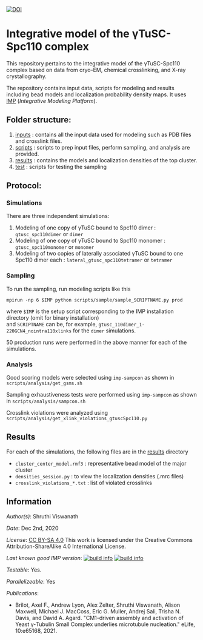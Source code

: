 [![DOI](https://zenodo.org/badge/DOI/10.5281/zenodo.4584457.svg)](https://doi.org/10.5281/zenodo.4584457)

# Integrative model of the γTuSC-Spc110 complex

This repository pertains to the integrative model of the  γTuSC-Spc110 complex based on data from cryo-EM, chemical crosslinking, and X-ray crystallography.

The repository contains input data, scripts for modeling and results including bead models and localization probability density maps. It uses
[IMP](https://integrativemodeling.org) (*Integrative Modeling Platform*).

## Folder structure:
1) [inputs](inputs/) : contains all the input data used for modeling such as PDB files and crosslink files.
2) [scripts](scripts/) : scripts to prep input files, perform sampling, and analysis are provided.
3) [results](results/) : contains the models and localization densities of the top cluster.
4) [test](test/) : scripts for testing the sampling

## Protocol:

### Simulations
There are three independent simulations:
1) Modeling of one copy of γTuSC bound to Spc110 dimer : `gtusc_spc110dimer` or `dimer`
2) Modeling of one copy of γTuSC bound to Spc110 monomer : `gtusc_spc110monomer` or `monomer`
4) Modeling of two copies of laterally associated γTuSC bound to one Spc110 dimer each : `lateral_gtusc_spc110tetramer` or `tetramer`

### Sampling
To run the sampling, run modeling scripts like this
```
mpirun -np 6 $IMP python scripts/sample/sample_SCRIPTNAME.py prod
```
where `$IMP` is the setup script corresponding to the IMP installation directory (omit for binary installation) \
and `SCRIPTNAME` can be, for example, `gtusc_110dimer_1-220GCN4_nointra110xlinks` for the `dimer` simulations.

50 production runs were performed in the above manner for each of the simulations.

### Analysis

Good scoring models were selected using `imp-sampcon` as shown in `scripts/analysis/get_gsms.sh`

Sampling exhaustiveness tests were performed using `imp-sampcon` as shown in `scripts/analysis/sampcon.sh`

Crosslink violations were analyzed using `scripts/analysis/get_xlink_violations_gtuscSpc110.py`

## Results

For each of the simulations, the following files are in the [results](results/) directory
* `cluster_center_model.rmf3` : representative bead model of the major cluster
* `densities_session.py` : to view the localization densities (.mrc files)
*  `crosslink_violations_*.txt` : list of violated crosslinks


## Information
_Author(s)_: Shruthi Viswanath

_Date_: Dec 2nd, 2020

_License_: [CC BY-SA 4.0](https://creativecommons.org/licenses/by-sa/4.0/)
This work is licensed under the Creative Commons Attribution-ShareAlike 4.0
International License.

_Last known good IMP version_: [![build info](https://integrativemodeling.org/systems/35/badge.svg?branch=main)](https://integrativemodeling.org/systems/) [![build info](https://integrativemodeling.org/systems/35/badge.svg?branch=develop)](https://integrativemodeling.org/systems/)

_Testable_: Yes.

_Parallelizeable_: Yes

_Publications_:
 - Brilot, Axel F., Andrew Lyon, Alex Zelter, Shruthi Viswanath, Alison Maxwell, Michael J. MacCoss, Eric G. Muller, Andrej Sali, Trisha N. Davis, and David A. Agard. "CM1-driven assembly and activation of Yeast γ-Tubulin Small Complex underlies microtubule nucleation." eLife, 10:e65168, 2021.
